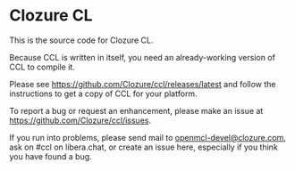 # Clozure CL

This is the source code for Clozure CL.

Because CCL is written in itself, you need an already-working version
of CCL to compile it.

Please see https://github.com/Clozure/ccl/releases/latest and follow
the instructions to get a copy of CCL for your platform.

To report a bug or request an enhancement, please make an issue at
https://github.com/Clozure/ccl/issues.

If you run into problems, please send mail to
openmcl-devel@clozure.com, ask on #ccl on libera.chat, or create an
issue here, especially if you think you have found a bug.
